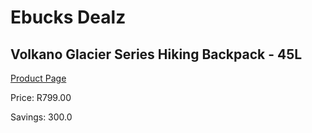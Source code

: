 
# Ebucks Dealz
## Volkano Glacier Series Hiking Backpack - 45L
[Product Page](https://www.ebucks.com/web/shop/productSelected.do?prodId=992710756&catId=714965764)

Price: R799.00

Savings: 300.0


	